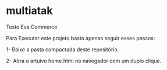 # multiatak
Teste Eva Commerce

Para Executar este projeto basta apenas seguir esses passos:

1- Baixe a pasta compactada deste repositório.

2- Abra o artuivo home.html no navegador com um duplo clique.
